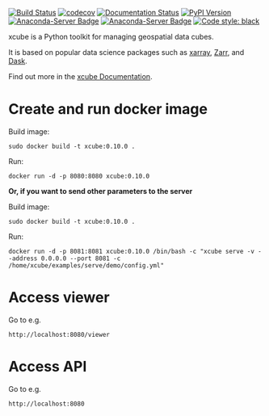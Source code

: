 [![Build Status](https://ci.appveyor.com/api/projects/status/h4m43pwga7pjoftl/branch/main?svg=true)](https://ci.appveyor.com/project/bcdev/xcube)
[![codecov](https://codecov.io/gh/dcs4cop/xcube/branch/main/graph/badge.svg)](https://codecov.io/gh/dcs4cop/xcube)
[![Documentation Status](https://readthedocs.org/projects/xcube/badge/?version=latest)](https://xcube.readthedocs.io/en/latest/?badge=latest)
[![PyPI Version](https://img.shields.io/pypi/v/xcube-core)](https://pypi.org/project/xcube-core/)
[![Anaconda-Server Badge](https://anaconda.org/conda-forge/xcube/badges/version.svg)](https://anaconda.org/conda-forge/xcube)
[![Anaconda-Server Badge](https://anaconda.org/conda-forge/xcube/badges/license.svg)](https://anaconda.org/conda-forge/xcube)
[![Code style: black](https://img.shields.io/badge/code%20style-black-000000.svg)](https://github.com/psf/black)

xcube is a Python toolkit for managing geospatial data cubes.

It is based on popular data science packages such as
[xarray](http://xarray.pydata.org/), [Zarr](https://zarr.readthedocs.io/), and [Dask](https://dask.org/).

Find out more in the [xcube Documentation](https://xcube.readthedocs.io).

# Create and run docker image

Build image:

```
sudo docker build -t xcube:0.10.0 .
```

Run:

```
docker run -d -p 8080:8080 xcube:0.10.0
```

**Or, if you want to send other parameters to the server**

Build image:

```
sudo docker build -t xcube:0.10.0 .
```

Run:

```
docker run -d -p 8081:8081 xcube:0.10.0 /bin/bash -c "xcube serve -v --address 0.0.0.0 --port 8081 -c /home/xcube/examples/serve/demo/config.yml"
```

# Access viewer

Go to e.g.

```
http://localhost:8080/viewer
```

# Access API

Go to e.g.

```
http://localhost:8080
```
